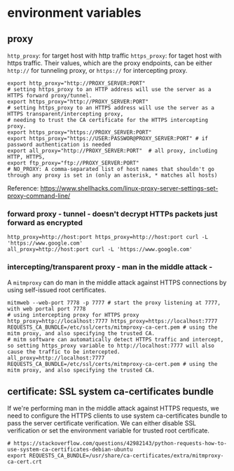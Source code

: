 # environment variables

## proxy

`http_proxy`: for target host with http traffic
`https_proxy`: for taget host with https traffic.
Their values, which are the proxy endpoints, can be either `http://` for tunneling proxy, or `https://` for intercepting proxy.

	export http_proxy="http://PROXY_SERVER:PORT"
	# setting https_proxy to an HTTP address will use the server as a HTTPS forward proxy/tunnel.
	export https_proxy="http://PROXY_SERVER:PORT"
	# setting https_proxy to an HTTPS address will use the server as a HTTPS transparent/intercepting proxy,
	# needing to trust the CA certificate for the HTTPS intercepting proxy.
	export https_proxy="https://PROXY_SERVER:PORT"
	export https_proxy="https://USER:PASSWOR@PROXY_SERVER:PORT" # if password authentication is needed
	export all_proxy="http://PROXY_SERVER:PORT"  # all proxy, including HTTP, HTTPS, 
	export ftp_proxy="ftp://PROXY_SERVER:PORT"
	# NO_PROXY: A comma-separated list of host names that shouldn't go through any proxy is set in (only an asterisk, * matches all hosts)

Reference: https://www.shellhacks.com/linux-proxy-server-settings-set-proxy-command-line/

### forward proxy - tunnel - doesn't decrypt HTTPs packets just forward as encrypted

    http_proxy=http://host:port https_proxy=http://host:port curl -L 'https://www.google.com'
    all_proxy=http://host:port curl -L 'https://www.google.com'

### intercepting/transparent proxy - man in the middle attack - 
A `mitmproxy` can do man in the middle attack against HTTPS connections by using self-issued root certificates.

	mitmweb --web-port 7778 -p 7777 # start the proxy listening at 7777, with web portal port 7778
	# using intercepting proxy for HTTPS proxy
	http_proxy=http://localhost:7777 https_proxy=https://localhost:7777 REQUESTS_CA_BUNDLE=/etc/ssl/certs/mitmproxy-ca-cert.pem # using the mitm proxy, and also specifying the trusted CA.
	# mitm software can automatically detect HTTPS traffic and intercept, so setting https_proxy variable to http://localhost:7777 will also cause the traffic to be intercepted.
	all_proxy=http://localhost:7777 REQUESTS_CA_BUNDLE=/etc/ssl/certs/mitmproxy-ca-cert.pem # using the mitm proxy, and also specifying the trusted CA.

## certificate: SSL system ca-certificates bundle
If we're performing man in the middle attack against HTTPS requests, we need to configure the HTTPS clients to
use system ca-certificates bundle to pass the server certificate verification.
We can either disable SSL verification or set the environment variable for trusted root certificate.

	# https://stackoverflow.com/questions/42982143/python-requests-how-to-use-system-ca-certificates-debian-ubuntu
	export REQUESTS_CA_BUNDLE=/usr/share/ca-certificates/extra/mitmproxy-ca-cert.crt
